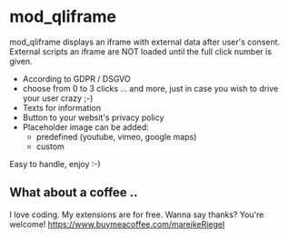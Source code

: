 # mod_qliframe

mod_qliframe displays an iframe with external data after user's consent. 
External scripts an iframe are NOT loaded until the full click number is given.

* According to GDPR / DSGVO 
* choose from 0 to 3 clicks ... and more, just in case you wish to drive your user crazy ;-)
* Texts for information
* Button to your websit's privacy policy
* Placeholder image can be added: 
  * predefined (youtube, vimeo, google maps) 
  * custom

Easy to handle, enjoy :-)

## What about a coffee ..

I love coding. My extensions are for free. Wanna say thanks? You're welcome! 
<https://www.buymeacoffee.com/mareikeRiegel>
